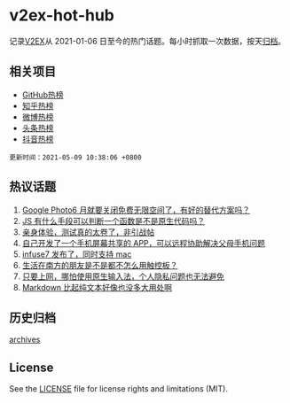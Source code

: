 # v2ex-hot-hub

 记录[V2EX](https://www.v2ex.com/)从 2021-01-06 日至今的热门话题。每小时抓取一次数据，按天[归档](archives)。
 
 ## 相关项目

- [GitHub热榜](https://github.com/lonnyzhang423/github-hot-hub)
- [知乎热榜](https://github.com/lonnyzhang423/zhihu-hot-hub)
- [微博热榜](https://github.com/lonnyzhang423/weibo-hot-hub)
- [头条热榜](https://github.com/lonnyzhang423/toutiao-hot-hub)
- [抖音热榜](https://github.com/lonnyzhang423/douyin-hot-hub)


 `更新时间：2021-05-09 10:38:06 +0800`

## 热议话题

1. [Google Photo6 月就要关闭免费无限空间了，有好的替代方案吗？](https://www.v2ex.com/t/775605)
1. [JS 有什么手段可以判断一个函数是不是原生代码吗？](https://www.v2ex.com/t/775677)
1. [亲身体验，测试真的太卷了，非引战帖](https://www.v2ex.com/t/775642)
1. [自己开发了一个手机屏幕共享的 APP，可以远程协助解决父母手机问题](https://www.v2ex.com/t/775606)
1. [infuse7 发布了，同时支持 mac](https://www.v2ex.com/t/775595)
1. [生活在南方的朋友是不是都不怎么用触控板？](https://www.v2ex.com/t/775715)
1. [只要上网，哪怕使用原生输入法，个人隐私问题也无法避免](https://www.v2ex.com/t/775624)
1. [Markdown 比起纯文本好像也没多大用处啊](https://www.v2ex.com/t/775706)

## 历史归档

[archives](archives)

## License

See the [LICENSE](LICENSE) file for license rights and limitations (MIT).
